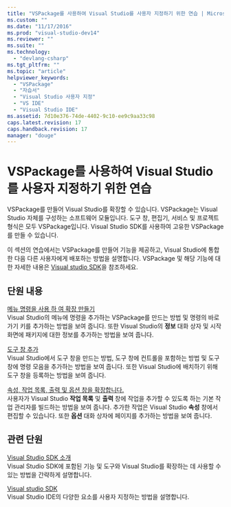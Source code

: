 ```yaml
---
title: "VSPackage를 사용하여 Visual Studio를 사용자 지정하기 위한 연습 | Microsoft Docs"
ms.custom: ""
ms.date: "11/17/2016"
ms.prod: "visual-studio-dev14"
ms.reviewer: ""
ms.suite: ""
ms.technology: 
  - "devlang-csharp"
ms.tgt_pltfrm: ""
ms.topic: "article"
helpviewer_keywords: 
  - "VSPackage"
  - "자습서"
  - "Visual Studio 사용자 지정"
  - "VS IDE"
  - "Visual Studio IDE"
ms.assetid: 7d10e376-74de-4402-9c10-ee9c9aa33c98
caps.latest.revision: 17
caps.handback.revision: 17
manager: "douge"
---
```

# VSPackage를 사용하여 Visual Studio를 사용자 지정하기 위한 연습
VSPackage를 만들어 Visual Studio를 확장할 수 있습니다. VSPackage는 Visual Studio 자체를 구성하는 소프트웨어 모듈입니다. 도구 창, 편집기, 서비스 및 프로젝트 형식은 모두 VSPackage입니다. Visual Studio SDK를 사용하여 고유한 VSPackage를 만들 수 있습니다.  
  
 이 섹션의 연습에서는 VSPackage를 만들어 기능을 제공하고, Visual Studio에 통합한 다음 다른 사용자에게 배포하는 방법을 설명합니다. VSPackage 및 해당 기능에 대한 자세한 내용은 [Visual studio SDK](../Topic/Inside%20the%20Visual%20Studio%20SDK.md)을 참조하세요.  
  
## 단원 내용  
 [메뉴 명령을 사용 하 여 확장 만들기](../Topic/Creating%20an%20Extension%20with%20a%20Menu%20Command.md)  
 Visual Studio의 메뉴에 명령을 추가하는 VSPackage를 만드는 방법 및 명령의 바로 가기 키를 추가하는 방법을 보여 줍니다. 또한 Visual Studio의 **정보** 대화 상자 및 시작 화면에 패키지에 대한 정보를 추가하는 방법을 보여 줍니다.  
  
 [도구 창 추가](../Topic/Adding%20a%20Tool%20Window.md)  
 Visual Studio에서 도구 창을 만드는 방법, 도구 창에 컨트롤을 포함하는 방법 및 도구 창에 명령 모음을 추가하는 방법을 보여 줍니다. 또한 Visual Studio에 배치하기 위해 도구 창을 등록하는 방법을 보여 줍니다.  
  
 [속성, 작업 목록, 출력 및 옵션 창을 확장합니다.](../Topic/Extending%20the%20Properties,%20Task%20List,%20Output,%20and%20Options%20Windows.md)  
 사용자가 Visual Studio **작업 목록** 및 **출력** 창에 작업을 추가할 수 있도록 하는 기본 작업 관리자를 빌드하는 방법을 보여 줍니다. 추가한 작업은 Visual Studio **속성** 창에서 편집할 수 있습니다. 또한 **옵션** 대화 상자에 페이지를 추가하는 방법을 보여 줍니다.  
  
## 관련 단원  
 [Visual Studio SDK 소개](../Topic/Introducing%20the%20Visual%20Studio%20SDK.md)  
 Visual Studio SDK에 포함된 기능 및 도구와 Visual Studio를 확장하는 데 사용할 수 있는 방법을 간략하게 설명합니다.  
  
 [Visual studio SDK](../Topic/Inside%20the%20Visual%20Studio%20SDK.md)  
 Visual Studio IDE의 다양한 요소를 사용자 지정하는 방법을 설명합니다.